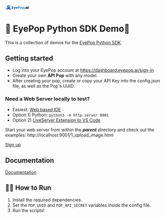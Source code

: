 <img src="../javascript/3D Motion Capture/css/images/eyepop-logo.svg" width="15%"/>

# 🐍 EyePop Python SDK Demo🐍

This is a collection of demos for the [EyePop Python SDK](https://github.com/eyepop-ai/eyepop-sdk-python).

## Getting started

- Log into your EyePop account at https://dashboard.eyepop.ai/sign-in
- Create your own **API Pop** with any model.
- After creating your pop, create or copy your API Key into the config.json file, as well as the Pop's UUID.

### Need a Web Server locally to test?

- Easiest: [Web based IDE](https://replit.com/)
- Option 1) Python: `python3 -m http.server 9001`
- Option 2) [LiveServer Extension to VS Code](https://marketplace.visualstudio.com/items?itemName=ritwickdey.LiveServer)

Start your web server from within the **_parent_** directory and check out the examples: http://localhost:9001/1_upload_image.html

[Sign up](https://app.eyepop.ai/sign-up)

## Documentation

[Documentation](https://docs.google.com/document/d/1Bww57Zfn4csWAebSh-xSDa6c4aJ-l1RgFbSgqbew9S0/edit)

## 🏃‍♂️ How to Run

1. Install the required dependencies.
2. Set the `POP_UUID` and `POP_API_SECRET` variables inside the config file.
3. Run the scripts!
